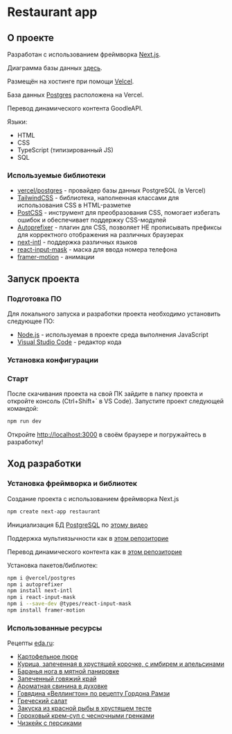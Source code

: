 # Restaurant app

## О проекте

Разработан с использованием фреймворка [Next.js](https://nextjs.org/).

Диаграмма базы данных [здесь](https://dbdiagram.io/d/restaurant-66561d06b65d933879e8709f).

Размещён на хостинге при помощи [Velcel](https://vercel.com).

База данных [Postgres](https://vercel.com/docs/storage/vercel-postgres/) расположена на Vercel.

Перевод динамического контента GoodleAPI.

Языки:

- HTML
- CSS
- TypeScript (типизированный JS)
- SQL

### Используемые библиотеки

- [vercel/postgres](https://vercel.com/docs/storage/vercel-postgres/quickstart) - провайдер базы данных PostgreSQL (в Vercel)
- [TailwindCSS](https://tailwindcss.com/docs/installation) - библиотека, наполненная классами для использования CSS в HTML-разметке
- [PostCSS](https://postcss.org/) - инструмент для преобразования CSS, помогает избегать ошибок и обеспечивает поддержку CSS-модулей
- [Autoprefixer](https://www.npmjs.com/package/autoprefixer) - плагин для CSS, позволяет НЕ прописывать префиксы для корректного отображения на различных браузерах
- [next-intl](next-intl-docs.vercel.app/docs/getting-started) - поддержка различных языков
- [react-input-mask](https://www.npmjs.com/package/react-input-mask) - маска для ввода номера телефона
- [framer-motion](https://www.framer.com/motion/introduction/) - анимации

## Запуск проекта

### Подготовка ПО

Для локального запуска и разработки проекта необходимо установить следующее ПО:

- [Node.js](https://nodejs.org/en) - используемая в проекте среда выполнения JavaScript
- [Visual Studio Code](https://code.visualstudio.com/download) - редактор кода

### Установка конфигурации

### Старт

После скачивания проекта на свой ПК зайдите в папку проекта и откройте консоль (Ctrl+Shift+` в VS Code). Запустите проект следующей командой:

```bash
npm run dev
```

Откройте [http://localhost:3000](http://localhost:3000) в своём браузере и погружайтесь в разработку!

## Ход разработки

### Установка фреймворка и библиотек

Создание проекта с использованием фреймворка Next.js

```bash
npm create next-app restaurant
```

Инициализация БД [PostgreSQL](https://www.postgresql.org/) по [этому видео](https://youtu.be/_ad99LhxBeQ?si=gIPsllQ7MOi7prCb)

Поддержка мультиязычности как в [этом репозиторие](https://github.com/candraKriswinarto/nextlingo/tree/main)

Перевод динамического контента как в [этом репозиторие](https://github.com/opensource-coding/Javascript-Language-Translater)

Установка пакетов/библиотек:

```bash
npm i @vercel/postgres
npm i autoprefixer
npm install next-intl
npm i react-input-mask
npm i --save-dev @types/react-input-mask
npm install framer-motion
```

### Использованные ресурсы

Рецепты [eda.ru](https://eda.ru/):

- [Картофельное пюре](https://eda.ru/recepty/osnovnye-blyuda/kartofelnoe-pjure-29188)
- [Курица, запеченная в хрустящей корочке, с имбирем и апельсинами](https://eda.ru/recepty/osnovnye-blyuda/kurica-zapechennaja-v-hrustjaschej-korochke-s-imbirem-apelsinami-30720)
- [Баранья нога в мятной панировке](https://eda.ru/recepty/osnovnye-blyuda/baranja-noga-v-mjatnoj-panirovke-18570)
- [Запеченный говяжий край](https://eda.ru/recepty/osnovnye-blyuda/zapechennij-govjazhij-kraj-17670)
- [Ароматная свинина в духовке](https://eda.ru/recepty/osnovnye-blyuda/aromatnaya-svinina-v-duhovke-35305)
- [Говядина «Веллингтон» по рецепту Гордона Рамзи](https://eda.ru/recepty/osnovnye-blyuda/govjadina-vellington-po-receptu-gordona-ramzi-51381)
- [Греческий салат](https://eda.ru/recepty/salaty/nastojaschij-grecheskij-salat-30893)
- [Закуска из красной рыбы в хрустящем тесте](https://eda.ru/recepty/zakuski/zakuska-iz-krasnoy-ryby-v-hrustyaschem-teste-140928)
- [Гороховый крем-суп с чесночными гренками](https://eda.ru/recepty/supy/gorohovij-krem-sup-s-chesnochnimi-grenkami-39915)
- [Чизкейк с персиками](https://eda.ru/recepty/vypechka-deserty/chizkejk-s-persikami-bez-vipechki-38864)
